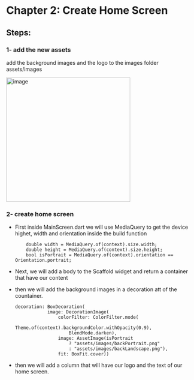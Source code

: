 # Chapter 2: Create Home Screen

## Steps: 

### 1- add the new assets 
add the background images and the logo to the images folder assets/images

<img width="331" alt="image" src="https://user-images.githubusercontent.com/18642838/170261690-252d8582-ccde-477f-a951-b0b5d1753127.png">

### 2- create home screen


* First inside MainScreen.dart we will use MediaQuery to get the device highet, width and orientation inside the build function

    ```
        double width = MediaQuery.of(context).size.width;
        double height = MediaQuery.of(context).size.height;
        bool isPortrait = MediaQuery.of(context).orientation == Orientation.portrait;
    ```
* Next, we will add a body to the Scaffold widget and return a container that have our content

* then we will add the background images in a decoration att of the countainer. 

    ```
    decoration: BoxDecoration(
                image: DecorationImage(
                    colorFilter: ColorFilter.mode(
                        Theme.of(context).backgroundColor.withOpacity(0.9),
                        BlendMode.darken),
                    image: AssetImage(isPortrait
                        ? "assets/images/backPortrait.png"
                        : "assets/images/backLandscape.png"),
                    fit: BoxFit.cover))
    ```

* then we will add a column that will have our logo and the text of our home screen. 